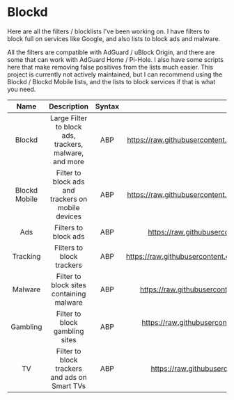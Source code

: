 # Blockd
Here are all the filters / blocklists I've been working on. I have filters to block full on services like Google, and also lists to block ads and malware.

All the filters are compatible with AdGuard / uBlock Origin, and there are some that can work with AdGuard Home / Pi-Hole. I also have some scripts here that make removing false positives from the lists much easier. This project is currently not actively maintained, but I can recommend using the Blockd / Blockd Mobile lists, and the lists to block services if that is what you need.


| Name | Description | Syntax | Link |
| :---:   | :---: | :---: | :---: |
| Blockd | Large Filter to block ads, trackers, malware, and more | ABP | https://raw.githubusercontent.com/DevShubam/Filters/main/blockd-adguard.txt |
| Blockd Mobile | Filter to block ads and trackers on mobile devices | ABP | https://raw.githubusercontent.com/DevShubam/Filters/main/mobile-adguard.txt
| Ads | Filters to block ads |  ABP  | https://raw.githubusercontent.com/DevShubam/Filters/main/ads.txt |
| Tracking | Filters to block trackers | ABP | https://raw.githubusercontent.com/DevShubam/Filters/main/tracking/tracking.txt |
| Malware | Filter to block sites containing malware | ABP | https://raw.githubusercontent.com/DevShubam/Filters/main/malware.txt
| Gambling | Filter to block gambling sites | ABP | https://raw.githubusercontent.com/DevShubam/Filters/main/gambling-adguard.txt
| TV | Filter to block trackers and ads on Smart TVs | ABP | https://raw.githubusercontent.com/DevShubam/Filters/main/tv.txt
